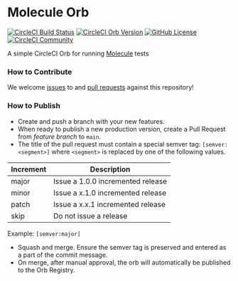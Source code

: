 # Molecule Orb

[![CircleCI Build Status](https://circleci.com/gh/mtpettyp/molecule-orb.svg?style=shield "CircleCI Build Status")](https://circleci.com/gh/mtpettyp/molecule-orb) [![CircleCI Orb Version](https://badges.circleci.com/orbs/mtpettyp/molecule-orb)](https://circleci.com/orbs/registry/orb/mtpettyp/molecule-orb) [![GitHub License](https://img.shields.io/badge/license-MIT-lightgrey.svg)](https://raw.githubusercontent.com/mtpettyp//master/LICENSE) [![CircleCI Community](https://img.shields.io/badge/community-CircleCI%20Discuss-343434.svg)](https://discuss.circleci.com/c/ecosystem/orbs)


A simple CircleCI Orb for running [Molecule](https://molecule.readthedocs.io/en/latest/) tests

### How to Contribute

We welcome [issues](https://github.com/mtpettyp/molecule-orb/issues) to and [pull requests](https://github.com/mtpettyp/molecule-orb/pulls) against this repository!

### How to Publish
* Create and push a branch with your new features.
* When ready to publish a new production version, create a Pull Request from _feature branch_ to `main`.
* The title of the pull request must contain a special semver tag: `[semver:<segment>]` where `<segment>` is replaced by one of the following values.

| Increment | Description|
| ----------| -----------|
| major     | Issue a 1.0.0 incremented release|
| minor     | Issue a x.1.0 incremented release|
| patch     | Issue a x.x.1 incremented release|
| skip      | Do not issue a release|

Example: `[semver:major]`

* Squash and merge. Ensure the semver tag is preserved and entered as a part of the commit message.
* On merge, after manual approval, the orb will automatically be published to the Orb Registry.



